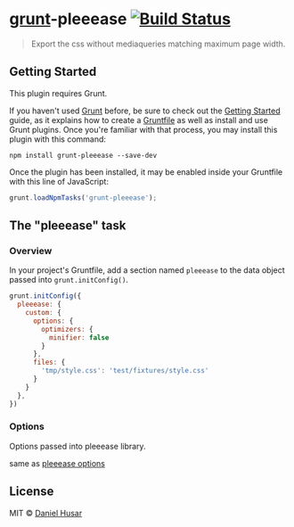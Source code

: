 # [grunt](http://gruntjs.com/)-pleeease [![Build Status](https://secure.travis-ci.org/danielhusar/grunt-pleeease.svg?branch=master)](http://travis-ci.org/danielhusar/grunt-pleeease)

> Export the css without mediaqueries matching maximum page width.

## Getting Started
This plugin requires Grunt.

If you haven't used [Grunt](http://gruntjs.com/) before, be sure to check out the [Getting Started](http://gruntjs.com/getting-started) guide, as it explains how to create a [Gruntfile](http://gruntjs.com/sample-gruntfile) as well as install and use Grunt plugins. Once you're familiar with that process, you may install this plugin with this command:

```shell
npm install grunt-pleeease --save-dev
```

Once the plugin has been installed, it may be enabled inside your Gruntfile with this line of JavaScript:

```js
grunt.loadNpmTasks('grunt-pleeease');
```

## The "pleeease" task

### Overview
In your project's Gruntfile, add a section named `pleeease` to the data object passed into `grunt.initConfig()`.

```js
grunt.initConfig({
  pleeease: {
    custom: {
      options: {
        optimizers: {
          minifier: false
        }
      },
      files: {
        'tmp/style.css': 'test/fixtures/style.css'
      }
    }
  },
})
```

### Options

Options passed into pleeease library.

same as [pleeease options](https://github.com/iamvdo/pleeease/#options)

## License

MIT © [Daniel Husar](https://github.com/danielhusar)
